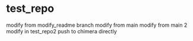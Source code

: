 # test_repo

modify from modify_readme branch
modify from main
modify from main 2
modify in test_repo2
push to chimera directly
